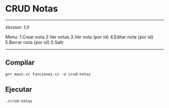 # CRUD Notas

---

_Version: 1.0_

Menu: 
	1.Crear nota
	2.Ver notas
	3.Ver nota {por id}
	4.Editar nota {por id}
	5.Borrar nota {por id}
	0.Salir

---

## Compilar
	g++ main.cc funciones.cc -o crud-notas

## Ejecutar
	./crud-notas